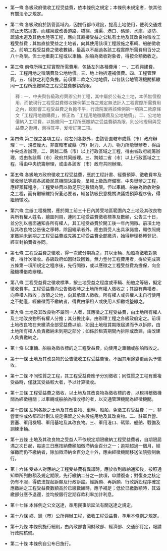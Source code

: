 * 第一條 各級政府徵收工程受益費，依本條例之規定；本條例未規定者，依其他有關法令之規定。

* 第二條 各級政府於該管區域內，因推行都市建設，提高土地使用，便利交通或防止天然災害，而建築或改善道路、橋樑、溝渠、港口、碼頭、水庫、堤防、疏濬水道及其他水陸等工程，應向其直接受益之公私有土地及其改良物徵收工程受益費；其無直接受益之土地者，向其使用該項工程設施之車輛、船舶徵收之。前項工程受益費之徵收數額，最高以不超過各該工程實際所需費用百分之八十為限。但土地重劃工程或以車輛、船舶為徵收對象者，得按全額徵收之。

* 第三條 前條所稱工程實際所需費用，包括左列各種費用：一、工程興建費。二、工程用地之徵購費及公地地價。三、地上物拆遷補償費。四、工程管理費。五、借款之利息負擔。前項第二款之公地地價，以各該公地管理機關抵繳同一工程所應繳納之工程受益費數額為限。

> 釋：一、中央與各級政府興辦公共工程，其中屬於公有之土地，本係無償撥用，而依現行工程受益費徵收條例第三條之規定無法計入工程實際所需費用之內，致影響工程受益費之負擔不平，行政院爰將該條例第一項第二款原條文「工程用地徵購費」，修正為「工程用地徵購費及公地地價」。二、公地地價納入工程費，以抵繳同一工程所應繳納之受益費額為限，則公地撥用與受益費之撥用，兩得其平，爰增訂第二項。

* 第四條 第二條之各項工程，除左列各款外，由該管直轄市或縣（市）政府辦理：一、規模龐大，非直轄市或縣（市）財力、人力、物力所能舉辦者，得由中央或省辦理。二、跨越二縣（市）以上行政區域之工程，得由省政府統籌辦理，或由各該縣（市）政府共同辦理。三、跨越二省（市）以上行政區域之工程，得由中央統籌辦理，或由各該省（市）政府共同辦理。

* 第五條 各級地方政府徵收工程受益費，應於工程計畫、經費預算、徵收費率及徵收辦法等經各該級民意機關決議後，呈報上級政府備案。中央舉辦之工程，應經預算程序。工程受益費以徵足原定數額為限。但以車輛、船舶為徵收對象之工程，而有繼續維持保養必要者，經各該級民意機關決議或預算程序後，得繼續徵收。

* 第六條 主辦工程機關，應於開工前三十日內將受地區範圍內之土地及其改良物與所有權人姓名，繪圖列冊，連同工程受益費徵收標準及數額，公告三十日，並分別以書面通知各所有權人，其工程受益費於開工後一年內開徵。前項土地及其改良物公告後之移轉，除因繼承者外，應由買受人出具承諾書，願依照規定繳納未到期之工程受益費或先將工程受益費全部繳清，始得辦理移轉登記，經查封拍賣者亦同。

* 第七條 工程受益費之徵收，得一次或分期為之，其以車輛、船舶為徵收對象者，得計次徵收。各級政府如因財政困難，無力墊付工程費用者，得於完成第五條第一項所規定之程序後，先行開徵，或以應徵之工程受益費為擔保，向金融機構借款辦理。

* 第八條 工程受益費之徵收標準，按土地受益之程度或車輛、船舶之等級，擬定徵收費率。工程受益費向公告徵收時之土地所有權人徵收之；其設有典權者，向典權人徵收；放領之公地，向其承領人徵收。所有權人或典權人未自行使用之不動產，經催徵而不繳納者，得責由承租人或使用人扣繳或墊繳之。

* 第九條 土地及其改良物不屬同一人者，其應徵之工程受益費，由土地所有權人及土地改良物所有權人分擔；其分擔比率，由辦理工程之各級政府定之。前項土地改良物在未繳清全部受益費以前，如因土地租賃期限屆滿而予以拆除，由土地所有權人負責繳納未到期之部分；如係於租賃期間內拆除或改建，由改建人負責繳納之。

* 第十條 以車輛、船舶為徵收標的之工程受益費，向使用之車輛或船舶徵收之。

* 第十一條 土地及其改良物於公告徵收工程受益費後，不因其用途變更而免予徵收。

* 第十二條 不同性質之工程，其工程受益費應予分別徵收；同性質之工程有重複受益時，僅就其受益較大者，予以計算徵收。

* 第十三條 工程受益費之徵收，以土地及其改良物為徵收標的者，以稅捐稽徵機關為經徵機關；以車輛或船舶為徵收標的者，以交通管理機關為經徵機關。

* 第十四條 左列各款之土地及其改良物、車輛、船舶，免徵工程受益費：一、非營業性或依都市計劃法規定保留之公共設施用地及其改良物。二、駐軍兵營、要塞、軍用機場、軍用基地及其改良物。三、軍用港口、碼頭、船舶、戰備及訓練車輛。

* 第十五條 土地及其改良物之受益人不依規定期限繳納工程受益費者，自期限屆滿之次日起，每逾三日應按納費額加徵滯納金百分之一；逾期超過一個月，經催繳而仍不繳納者，除加徵滯納金百分之十外，應由經徵機關移送法院強制執行。

* 第十六條 受益人對應納之工程受益費有異議時，應於收到繳納通知後，按照通知單所列數額及規定期限，先行繳納二分之一款項，申請復查；對復查之核定仍有不服，得依法提起訴願及行政訴訟。經訴願、再訴願、行政訴訟程序確定應繳納之工程受益費數額高於已繳數額時，應予補足；低於已繳數額時，其溢繳部分應予退還，並均按銀行定期存款利率加計利息。

* 第十七條 本條例之公文送達，準用民事訴訟法有關送達之規定。

* 第十八條 鄉、鎮（市）公所興辦工程，徵收工程受益費，準用本條例之規定。

* 第十九條 本條例施行細則，由內政部會同財政部、經濟部、交通部訂定，報請行政院核備。

* 第二十條 本條例自公布日施行。

